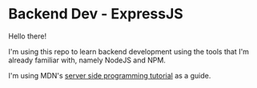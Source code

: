# Backend Dev - ExpressJS

Hello there!

I'm using this repo to learn backend development using the tools 
that I'm already familiar with, namely NodeJS and NPM.

I'm using MDN's [server side programming tutorial](https://developer.mozilla.org/en-US/docs/Learn/Server-side) as a guide.